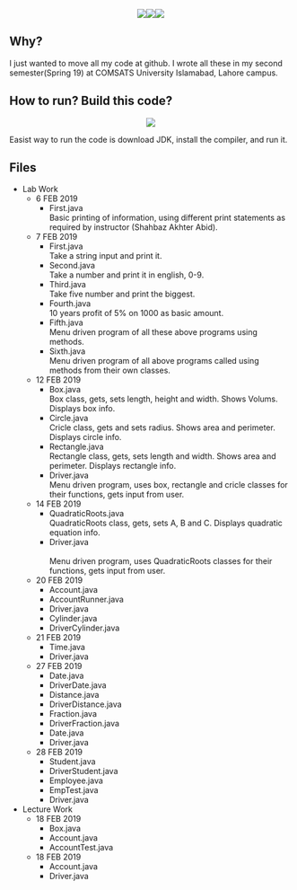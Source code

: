 <p align="center"><img src='https://img.shields.io/badge/Developer-Arose%20Niazi-blue.svg?style=popout-square&logo=Java' ><img src='https://img.shields.io/badge/Programmed%20in-Java%208-blue.svg?style=popout-square&logo=Java' ><img src='https://img.shields.io/badge/Programmed%20in-Java-blue.svg?style=popout-square&logo=Java' ></p>

## Why?
I just wanted to move all my code at github. I wrote all these in my second semester(Spring 19) at COMSATS University Islamabad, Lahore campus.

## How to run? Build this code?
<p align="center"><a url='https://www.oracle.com/technetwork/java/javase/downloads/jdk8-downloads-2133151.html'><img src='https://img.shields.io/badge/Java%20Development%20Kit-8%20Onwards-orange.svg?style=popout-square&logo=codio' /></a></p>
Easist way to run the code is download JDK, install the compiler, and run it. 

## Files
- Lab Work
	- 6 FEB 2019
		- First.java <br>
			Basic printing of information, using different print statements as required by instructor (Shahbaz Akhter Abid).
	- 7 FEB 2019
		- First.java <br>
			Take a string input and print it.
		- Second.java <br>
			Take a number and print it in english, 0-9.
		- Third.java <br>
			Take five number and print the biggest.
		- Fourth.java <br>
			10 years profit of 5% on 1000 as basic amount.
		- Fifth.java <br>
			Menu driven program of all these above programs using methods.
		- Sixth.java <br>
			Menu driven program of all above programs called using methods from their own classes.
	- 12 FEB 2019
		- Box.java <br>
			Box class, gets, sets length, height and width. Shows Volums. Displays box info.
		- Circle.java <br>
			Cricle class, gets and sets radius. Shows area and perimeter. Displays circle info.
		- Rectangle.java <br>
			Rectangle class, gets, sets length and width. Shows area and perimeter. Displays rectangle  info.
		- Driver.java <br>
			Menu driven program, uses box, rectangle and cricle classes for their functions, gets input from user.
	- 14 FEB 2019
		- QuadraticRoots.java <br>
			QuadraticRoots class, gets, sets A, B and C. Displays quadratic equation info.
		- Driver.java <br>	
			Menu driven program, uses QuadraticRoots classes for their functions, gets input from user. 
	- 20 FEB 2019
		- Account.java 
		- AccountRunner.java
		- Driver.java	
		- Cylinder.java
		- DriverCylinder.java
	- 21 FEB 2019
		- Time.java 
		- Driver.java	
	- 27 FEB 2019
		- Date.java 
		- DriverDate.java
		- Distance.java 
		- DriverDistance.java		
		- Fraction.java 
		- DriverFraction.java	
		- Date.java
		- Driver.java
	- 28 FEB 2019
		- Student.java 
		- DriverStudent.java
		- Employee.java 
		- EmpTest.java
		- Driver.java
- Lecture Work
	- 18 FEB 2019
		- Box.java
		- Account.java
		- AccountTest.java
	- 18 FEB 2019
		- Account.java <br>
		- Driver.java <br>	